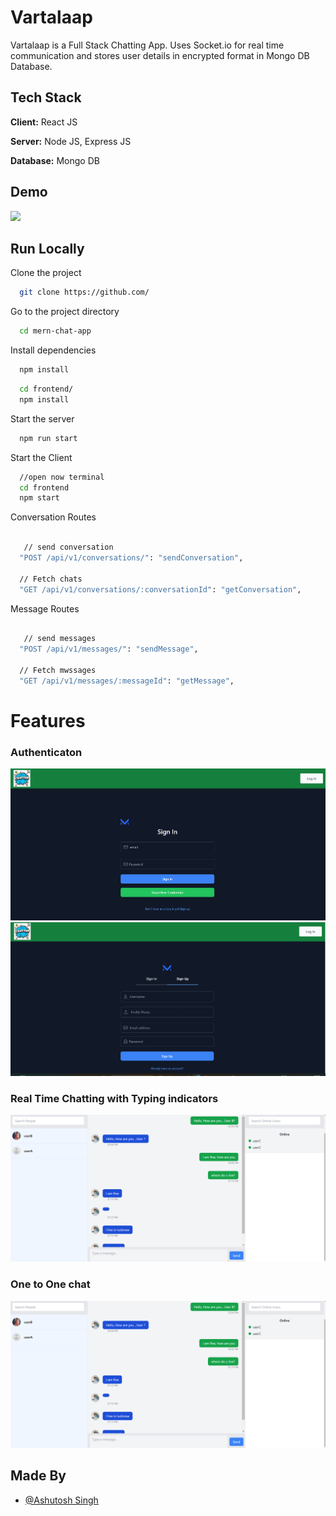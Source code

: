 # Vartalaap

Vartalaap is a Full Stack Chatting App.
Uses Socket.io for real time communication and stores user details in encrypted format in Mongo DB Database.

## Tech Stack

**Client:** React JS

**Server:** Node JS, Express JS

**Database:** Mongo DB

## Demo

![](https://github.com/cybermonk01)

## Run Locally

Clone the project

```bash
  git clone https://github.com/
```

Go to the project directory

```bash
  cd mern-chat-app
```

Install dependencies

```bash
  npm install
```

```bash
  cd frontend/
  npm install
```

Start the server

```bash
  npm run start
```

Start the Client

```bash
  //open now terminal
  cd frontend
  npm start
```

Conversation Routes

```bash

   // send conversation
  "POST /api/v1/conversations/": "sendConversation",

  // Fetch chats
  "GET /api/v1/conversations/:conversationId": "getConversation",

```

Message Routes

```bash

   // send messages
  "POST /api/v1/messages/": "sendMessage",

  // Fetch mwssages
  "GET /api/v1/messages/:messageId": "getMessage",

```      

# Features

### Authenticaton

![](https://github.com/cybermonk01/vartalaap-chatApp/blob/master/ss/login.png)
![](https://github.com/cybermonk01/vartalaap-chatApp/blob/master/ss/register.png)

### Real Time Chatting with Typing indicators

![](https://github.com/cybermonk01/vartalaap-chatApp/blob/master/ss/chat%20.png)

### One to One chat

![](https://github.com/cybermonk01/vartalaap-chatApp/blob/master/ss/chat%20.png)



## Made By

- [@Ashutosh Singh](https://github.com/cybermonk01)

